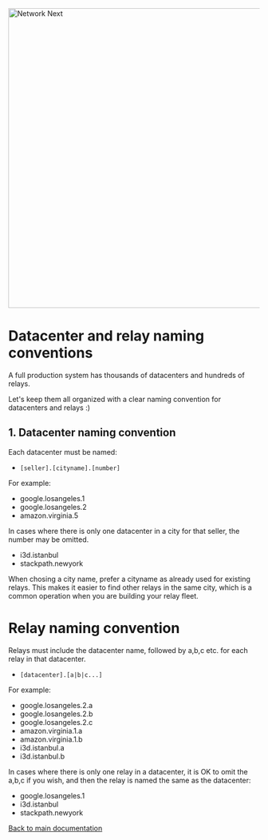 <img src="https://static.wixstatic.com/media/799fd4_0512b6edaeea4017a35613b4c0e9fc0b~mv2.jpg/v1/fill/w_1200,h_140,al_c,q_80,usm_0.66_1.00_0.01/networknext_logo_colour_black_RGB_tightc.jpg" alt="Network Next" width="600"/>

<br>

# Datacenter and relay naming conventions

A full production system has thousands of datacenters and hundreds of relays.

Let's keep them all organized with a clear naming convention for datacenters and relays :)

## 1. Datacenter naming convention

Each datacenter must be named:

* `[seller].[cityname].[number]`

For example:

* google.losangeles.1
* google.losangeles.2
* amazon.virginia.5

In cases where there is only one datacenter in a city for that seller, the number may be omitted.

* i3d.istanbul
* stackpath.newyork

When chosing a city name, prefer a cityname as already used for existing relays. This makes it easier to find other relays in the same city, which is a common operation when you are building your relay fleet.

# Relay naming convention

Relays must include the datacenter name, followed by a,b,c etc. for each relay in that datacenter.

* `[datacenter].[a|b|c...]`

For example:

* google.losangeles.2.a
* google.losangeles.2.b
* google.losangeles.2.c
* amazon.virginia.1.a
* amazon.virginia.1.b
* i3d.istanbul.a
* i3d.istanbul.b

In cases where there is only one relay in a datacenter, it is OK to omit the a,b,c if you wish, and then the relay is named the same as the datacenter:

* google.losangeles.1
* i3d.istanbul
* stackpath.newyork

[Back to main documentation](../README.md)
